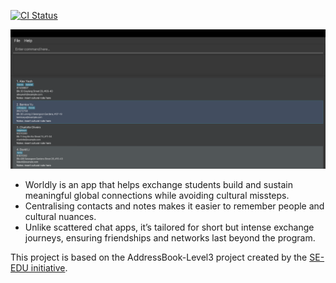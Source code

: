 [![CI Status](https://github.com/AY2526S1-CS2103T-F14b-4/tp)](https://github.com/se-edu/addressbook-level3/actions)

![Ui](docs/images/Ui.png)

* Worldly is an app that helps exchange students build and sustain meaningful global connections while avoiding cultural missteps. 
* Centralising contacts and notes makes it easier to remember people and cultural nuances. 
* Unlike scattered chat apps, it’s tailored for short but intense exchange journeys, ensuring friendships and networks last beyond the program.

This project is based on the AddressBook-Level3 project created by the [SE-EDU initiative](https://se-education.org).
